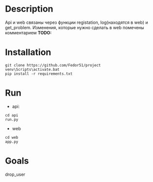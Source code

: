 # Description
Api и web связаны через функции registation, log(находятся в web) и get_problem. Изменения, которые нужно сделать в web помечены комментарием **TODO:** 
# Installation
```
git clone https://github.com/Fedor51/project
venv\Scripts\activate.bat
pip install -r requirements.txt 
```
# Run
* api:
```
cd api
run.py
```
* web
```
cd web
app.py
```
# Goals 
drop_user